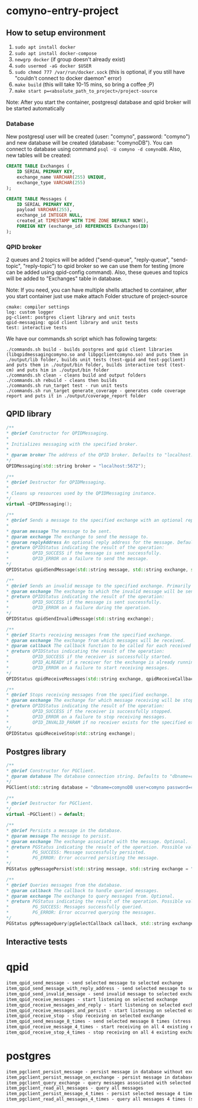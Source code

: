 # comyno-entry-project

## How to setup environment

1. `sudo apt install docker`
2. `sudo apt install docker-compose`
3. `newgrp docker` (if group doesn't already exist)
4. `sudo usermod -aG docker $USER`
5. `sudo chmod 777 /var/run/docker.sock` (this is optional, if you still have "couldn't connect to docker daemon" error)
6. `make build` (this will take 10-15 mins, so bring a coffee ;P)
7. `make start p=<absolute_path_to_project>/project-source`

Note: After you start the container, postgresql database and qpid broker will be started automatically

### Database

New postgresql user will be created (user: "comyno", password: "comyno") and new database will be created (database: "comynoDB"). You can connect to database using command `psql -U comyno -d comynoDB`. Also, new tables will be created:

```sql
CREATE TABLE Exchanges (
    ID SERIAL PRIMARY KEY,
    exchange_name VARCHAR(255) UNIQUE,
    exchange_type VARCHAR(255)
);

CREATE TABLE Messages (
    ID SERIAL PRIMARY KEY,
    payload VARCHAR(255),
    exchange_id INTEGER NULL,
    created_at TIMESTAMP WITH TIME ZONE DEFAULT NOW(),
    FOREIGN KEY (exchange_id) REFERENCES Exchanges(ID)
);
```

### QPID broker

2 queues and 2 topics will be added ("send-queue", "reply-queue", "send-topic", "reply-topic") to qpid broker so we can use them for testing (more can be added using qpid-config command). Also, these queues and topics will be added to "Exchanges" table in database.

Note: If you need, you can have multiple shells attached to container, after you start container just use make attach
Folder structure of project-source

    cmake: compiler settings
    log: custom logger
    pg-client: postgres client library and unit tests
    qpid-messaging: qpid client library and unit tests
    test: interactive tests

We have our commands.sh script which has following targets:

    ./commands.sh build - builds postgres and qpid client libraries (libqpidmessagingcomyno.so and libpgclientcomyno.so) and puts them in ./output/lib folder, builds unit tests (test-qpid and test-pgclient) and puts them in ./output/bin folder, builds interactive test (test-cm) and puts him in ./output/bin folder
    ./commands.sh clean - cleans build and output folders
    ./commands.sh rebuild - cleans then builds
    ./commands.sh run_target test - run unit tests
    ./commands.sh run_target generate_coverage - generates code coverage report and puts it in ./output/coverage_report folder

## QPID library
```cpp
/**
* @brief Constructor for QPIDMessaging.
* 
* Initializes messaging with the specified broker.
* 
* @param broker The address of the QPID broker. Defaults to "localhost:5672".
*/
QPIDMessaging(std::string broker = "localhost:5672");

/**
* @brief Destructor for QPIDMessaging.
* 
* Cleans up resources used by the QPIDMessaging instance.
*/
virtual ~QPIDMessaging();

/**
* @brief Sends a message to the specified exchange with an optional reply address.
* 
* @param message The message to be sent.
* @param exchange The exchange to send the message to.
* @param replyAddress An optional reply address for the message. Defaults to an empty string.
* @return QPIDStatus indicating the result of the operation:
*         QPID_SUCCESS if the message is sent successfully.
*         QPID_ERROR on a failure to send the message.
*/
QPIDStatus qpidSendMessage(std::string message, std::string exchange, std::string replyAddress = "");

/**
* @brief Sends an invalid message to the specified exchange. Primarily for testing error handling.
* @param exchange The exchange to which the invalid message will be sent.
* @return QPIDStatus indicating the result of the operation:
*         QPID_SUCCESS if the message is sent successfully.
*         QPID_ERROR on a failure during the operation.
*/
QPIDStatus qpidSendInvalidMessage(std::string exchange);

/**
* @brief Starts receiving messages from the specified exchange.
* @param exchange The exchange from which messages will be received.
* @param callback The callback function to be called for each received message.
* @return QPIDStatus indicating the result of the operation:
*         QPID_SUCCESS if the receiver is successfully started.
*         QPID_ALREADY if a receiver for the exchange is already running.
*         QPID_ERROR on a failure to start receiving messages.
*/
QPIDStatus qpidReceiveMessages(std::string exchange, qpidReceiveCallback callback);

/**
* @brief Stops receiving messages from the specified exchange.
* @param exchange The exchange for which message receiving will be stopped.
* @return QPIDStatus indicating the result of the operation:
*         QPID_SUCCESS if the receiver is successfully stopped.
*         QPID_ERROR on a failure to stop receiving messages.
*         QPID_INVALID_PARAM if no receiver exists for the specified exchange.
*/
QPIDStatus qpidReceiveStop(std::string exchange);
```
## Postgres library
```cpp
/**
* @brief Constructor for PGClient.
* @param database The database connection string. Defaults to "dbname=comynoDB user=comyno password=comyno hostaddr=127.0.0.1 port=5432".
*/
PGClient(std::string database = "dbname=comynoDB user=comyno password=comyno hostaddr=127.0.0.1 port=5432");

/**
* @brief Destructor for PGClient.
*/
virtual ~PGClient() = default;

/**
* @brief Persists a message in the database.
* @param message The message to persist.
* @param exchange The exchange associated with the message. Optional.
* @return PGStatus indicating the result of the operation. Possible values:
*         PG_SUCCESS: Message successfully persisted.
*         PG_ERROR: Error occurred persisting the message.
*/
PGStatus pgMessagePersist(std::string message, std::string exchange = "");

/**
* @brief Queries messages from the database.
* @param callback The callback to handle queried messages.
* @param exchange The exchange to query messages from. Optional.
* @return PGStatus indicating the result of the operation. Possible values:
*         PG_SUCCESS: Messages successfully queried.
*         PG_ERROR: Error occurred querying the messages.
*/
PGStatus pgMessageQuery(pgSelectCallback callback, std::string exchange = "");
```
## Interactive tests
# qpid
```markdown
item_qpid_send_message - send selected message to selected exchange
item_qpid_send_message_with_reply_address - send selected message to selected exchange with attaching reply address on which you will expect to get reply
item_qpid_send_invalid_message - send invalid message to selected exchange
item_qpid_receive_messages - start listening on selected exchange
item_qpid_receive_messages_and_reply - start listening on selected exchange and answer with selected message
item_qpid_receive_messages_and_persist - start listening on selected exchange and persist received messages
item_qpid_receive_stop - stop receiving on selected exchange
item_qpid_send_message_8_times - send selected message 8 times (stress test)
item_qpid_receive_message_4_times - start receiving on all 4 existing exchanges (stress test)
item_qpid_receive_stop_4_times - stop receiving on all 4 existing exchanges (stress test)
```
# postgres
```markdown
item_pgclient_persist_message - persist message in database without exchange_id
item_pgclient_persist_message_on_exchange - persist message in database with exchange_id
item_pgclient_query_exchange - query messages associated with selected exchange
item_pgclient_read_all_messages - query all messages
item_pgclient_persist_message_4_times - persist selected message 4 times (stress test)
item_pgclient_read_all_messages_4_times - query all messages 4 times (stress test)
```
